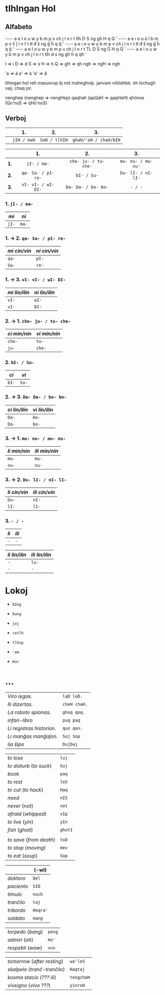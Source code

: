 # tlhIngan Hol

## Alfabeto

---- <!-- Ocrand -->
a e I o u w y
b m p v
ch j l n r t tlh
D S
ng
gh H q Q
'
---- <!-- "Esperanto" -->
a e ı o u ŭ ĭ
b m p v
ĉ ĵ l n r̂ t tł
đ ŝ
ng
ĝ ĥ q q̂
'
---- <!-- English w + y + ch + j -->
a e ı o u w y
b m p v
ch j l n r t tł
đ ŝ
ng
ĝ ĥ q q̂
'
---- <!-- uppercase -->
a e I o u w y
b m p v
ch j l n r t TL
D S
ng
G H q Q
'
---- <!-- lowercase (+ h) -->
a e i o u w y
b m p v
ch j l n r t tlh
d s
ng
gh h q qh
'

I ⇒ i
D ⇒ d
S ⇒ s
H ⇒ h
Q ⇒ gH ⇒ qh
ngh ⇒ ngH ⇒ ngh

'a ⇒ á
a' ⇒ à
'a' ⇒ â

tlhingan hol
reh masuvrup éj not maheghvip.
janvam vilòlahbè.
óh lòchugh vaỳ, chaq jor.

nenghep (nenghep ⇒ nengHep)
qaqhah  (qaQaH ⇒ qaqHaH)
qhònos (Qo'noS ⇒ qHo'noS)

## Verboj

| | 1.          | 2.            | 3.                    |
|:-:|:-:|:-:|:-:|
| | `jIH / maH` | `SoH / tlhIH` | `ghaH/'oH / chaH/bIH` |

|        | 1.                  | 2.                    | 3.                    |
|:-:|:-:|:-:|:-:|
| **1.** | `jI- / ma-`         | `cho- ju- / tu- che-` | `mu- nu- / mu- nu-`   |
| **2.** | `qa- Sa- / pI- re-` | `bI- / Su-`           | `Du- lI- / nI- lI-`   |
| **3.** | `vI- vI- / wI- DI-` | `Da- Da- / bo- bo-`   | `- / -`               |

### 1.           `jI- / ma-`

| *mi*  | *ni*  |
|-|-|
| `jI-` | `ma-` |

### 1. → 2.  `qa- Sa- / pI- re-`

| *mi cin/vin* | *ni cin/vin* |
|-|-|
| `qa-`        | `pI-`        |
| `Sa-`        | `re-`        |

### 1. → 3.  `vI- vI- / wI- DI-`

| *mi lin/ilin* | *ni lin/ilin* |
|-|-|
| `vI-`         | `wI-`         |
| `vI-`         | `DI-`         |

### 2. → 1. `cho- ju- / tu- che-`

| *ci min/nin* | *vi min/nin* |
|-|-|
| `cho-`       | `tu-`        |
| `ju-`        | `che-`       |

### 2.           `bI- / Su-`

| *ci*  | *vi*  |
|-|-|
| `bI-` | `Su-` |

### 2. → 3.  `Da- Da- / bo- bo-`

| *ci lin/ilin* | *vi lin/ilin* |
|-|-|
| `Da-`         | `bo-`         |
| `Da-`         | `bo-`         |

### 3. → 1.  `mu- nu- / mu- nu-`

| *li min/nin* | *ili min/nin* |
|-|-|
| `mu-`        | `mu-`         |
| `nu-`        | `nu-`         |

### 3. → 2.  `Du- lI- / nI- lI-`

| *li cin/vin* | *ili cin/vin* |
|-|-|
| `Du-`        | `nI-`         |
| `lI-`        | `lI-`         |

### 3.             `- / -`

| *li*  | *ili* |
|-|-|
| `-`   | `-`   |

| *li lin/ilin* | *ili lin/ilin* |
|-|-|
| `-`           | `lu-`          |
| `-`           | `-`            |

# Lokoj

* `bIng`
* `Dung`

* `joj`
* `retlh`

* `tlhop`
* `'em`

* `Hur`

# ...

| | |
|-|-|
| *Viro legas.* | `laD loD.` |
| *Ili dizertas.* | `cheH chaH.` |
| *La roboto spionas.* | `ghoq qoq.` | <!-- fidi voq -->
| *infan-libro* | `puq paq` |
| *Li registras historion.* | `qun qon.` |
| *Li manĝas manĝaĵon.* | `Soj Sop` |
| *lia ŝipo* | `DujDaj` |

| | |
|-|-|
| *to lose* | `luj` |
| *to disturb* (*to suck*) | `Suj` |
| *book* | `paq` |
| *to rest* | `leS` |
| *to cut* (*to hack*) | `Haq` |
| *need* | `nIS` |
| *never* (*not*) | `not` |
| *afraid* (*whipped*) | `vIp` |
| *to live* (*yin*) | `yIn` |
| *fish* (*ghoti*) | `ghotI` |
| | |
| *to save* (*from death*) | `toD` |
| *to stop* (*moving*) | `mev` |
| *to eat* (*soup*) | `Sop` |

| | (-wI) |
|-|-|
| *doktoro* | `Qel` | <!-- ankaŭ (ne) "to kill" -->
| *paciento* | `SID` |
| *timulo* | `nuch` |
| *tranĉilo* | `taj` |
| *trikordo* | `Hoqra'` |
| *soldato* | `mang` |

| | |
|-|-|
| *torpedo* (*bang*) | `peng` |
| *admiri* (*oh*) | `Ho'` |
| *respekti* (*wow*) | `vuv` |

| | |
|-|-|
| *tomorrow* (*after resting*) | `wa'leS` |
| *skalpelo* (*tranĉ-tranĉilo*) | `Haqtaj` |
| *kosma stacio* (*??? ili*) | `tengchaH` |
| *vivsigno* (*vivo ???*) | `yinroH` |

<!-- vem wake up; mev stop-->
<!-- HoH to kill; Hegh to die -->
<!-- tlhutlh to drink; tlhuH to breathe -->

<!--
yI- ci/vi lin
tI- ci/vi ilin

HI- ci/vi min
gho- ci/vi nin

yI- ci
pe- vi

-->
<!--

-wIj mia
-lIj cia
-Daj lia
-maj nia
-raj via
-chaj ilia

-->

